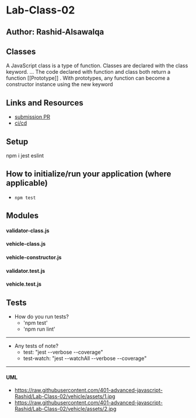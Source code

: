 # Lab-Class-02

## Author: Rashid-Alsawalqa

## Classes

A JavaScript class is a type of function. Classes are declared with the class keyword. ... The code declared with function and class both return a function [[Prototype]] . With prototypes, any function can become a constructor instance using the new keyword

## Links and Resources

- [submission PR](https://github.com/401-advanced-javascript-Rashid/Lab-Class-02/pull/1)
- [ci/cd](https://github.com/401-advanced-javascript-Rashid/Lab-Class-02/runs/407878784?check_suite_focus=true)

## Setup
npm i jest eslint

## How to initialize/run your application (where applicable)

- `npm test`

## Modules
#### validator-class.js
#### vehicle-class.js
#### vehicle-constructor.js
#### validator.test.js
#### vehicle.test.js

## Tests

- How do you run tests?
     - 'npm test'
     - 'npm run lint'
____
- Any tests of note?
  - test: "jest --verbose --coverage"
  - test-watch: "jest --watchAll --verbose --coverage"
____
#### UML

- https://raw.githubusercontent.com/401-advanced-javascript-Rashid/Lab-Class-02/vehicle/assets/1.jpg
- https://raw.githubusercontent.com/401-advanced-javascript-Rashid/Lab-Class-02/vehicle/assets/2.jpg
